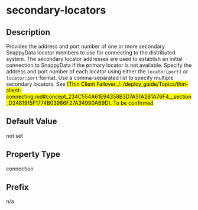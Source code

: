# secondary-locators

## Description

Provides the address and port number of one or more secondary SnappyData locator members to use for connecting to the distributed system. The secondary locator addresses are used to establish an initial connection to SnappyData if the primary locator is not available. Specify the address and port number of each locator using either the `locator[port]` or `locator:port` format. Use a comma-separated list to specify multiple secondary locators. See <mark> [Thin Client Failover../../deploy_guide/Topics/thin-client-connecting.md#concept_234C554A61E94358B3D7A51A2B1A76F4__section_D2481915F1774B03986F27A34990AB9D).
To be confirmed</mark>

## Default Value

not set

## Property Type

connection

## Prefix

n/a
